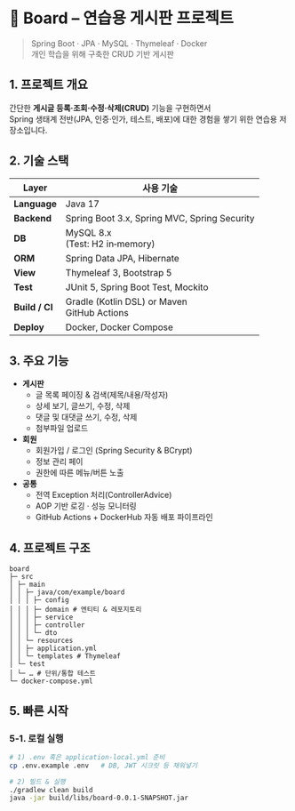 # 📌 Board – 연습용 게시판 프로젝트
> Spring Boot · JPA · MySQL · Thymeleaf · Docker  
> 개인 학습을 위해 구축한 CRUD 기반 게시판

## 1. 프로젝트 개요
간단한 **게시글 등록·조회·수정·삭제(CRUD)** 기능을 구현하면서  
Spring 생태계 전반(JPA, 인증·인가, 테스트, 배포)에 대한 경험을 쌓기 위한 연습용 저장소입니다.

## 2. 기술 스택
|  Layer  |  사용 기술 |
|---------|-----------|
| **Language** | Java 17 | 
| **Backend**  | Spring Boot 3.x, Spring MVC, Spring Security |
| **DB** | MySQL 8.x <br> (Test: H2 in‑memory) | 
| **ORM** | Spring Data JPA, Hibernate | 
| **View** | Thymeleaf 3, Bootstrap 5 | 
| **Test** | JUnit 5, Spring Boot Test, Mockito | 
| **Build / CI** | Gradle (Kotlin DSL) or Maven <br> GitHub Actions | 
| **Deploy** | Docker, Docker Compose | 

## 3. 주요 기능
- **게시판**
  - 글 목록 페이징 & 검색(제목/내용/작성자)
  - 상세 보기, 글쓰기, 수정, 삭제
  - 댓글 및 대댓글 쓰기, 수정, 삭제
  - 첨부파일 업로드 
- **회원**
  - 회원가입 / 로그인 (Spring Security & BCrypt)
  - 정보 관리 페이
  - 권한에 따른 메뉴/버튼 노출
- **공통**
  - 전역 Exception 처리(ControllerAdvice)
  - AOP 기반 로깅 · 성능 모니터링
  - GitHub Actions + DockerHub 자동 배포 파이프라인

## 4. 프로젝트 구조
```
board
├─ src
│ ├─ main
│ │ ├─ java/com/example/board
│ │ │ ├─ config
│ │ │ ├─ domain # 엔티티 & 레포지토리
│ │ │ ├─ service
│ │ │ ├─ controller
│ │ │ └─ dto
│ │ └─ resources
│ │ ├─ application.yml
│ │ └─ templates # Thymeleaf
│ └─ test
│ └─ … # 단위/통합 테스트
└─ docker-compose.yml
```

## 5. 빠른 시작

### 5‑1. 로컬 실행
```bash
# 1) .env 혹은 application-local.yml 준비
cp .env.example .env   # DB, JWT 시크릿 등 채워넣기

# 2) 빌드 & 실행
./gradlew clean build
java -jar build/libs/board-0.0.1-SNAPSHOT.jar

